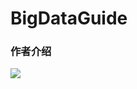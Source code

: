 <!--
 * @Author: Alan
 * @Date: 2021-10-31 12:36:56
 * @LastEditTime: 2022-03-07 19:34:37
 * @LastEditors: Alan
 * @Description: 
 * 
-->
#  BigDataGuide




### 作者介绍

![](https://imgkr.cn-bj.ufileos.com/66f3a716-b3cc-469b-9b61-8be00244305c.png)

